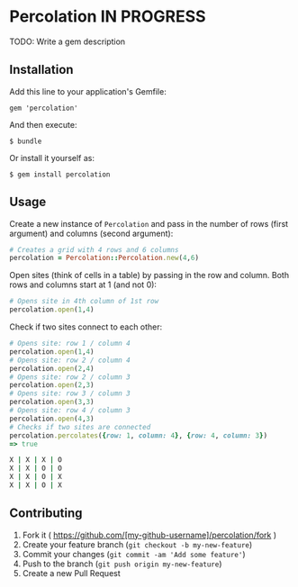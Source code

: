 # Percolation IN PROGRESS

TODO: Write a gem description

## Installation

Add this line to your application's Gemfile:

    gem 'percolation'

And then execute:

    $ bundle

Or install it yourself as:

    $ gem install percolation

## Usage

Create a new instance of `Percolation` and pass in the number of rows (first argument) and columns (second argument):

```ruby
# Creates a grid with 4 rows and 6 columns
percolation = Percolation::Percolation.new(4,6)
```

Open sites (think of cells in a table) by passing in the row and column. Both rows and columns start at 1 (and not 0):

```ruby
# Opens site in 4th column of 1st row
percolation.open(1,4)
```

Check if two sites connect to each other:

```ruby
# Opens site: row 1 / column 4
percolation.open(1,4)
# Opens site: row 2 / column 4
percolation.open(2,4)
# Opens site: row 2 / column 3
percolation.open(2,3)
# Opens site: row 3 / column 3
percolation.open(3,3)
# Opens site: row 4 / column 3
percolation.open(4,3)
# Checks if two sites are connected
percolation.percolates({row: 1, column: 4}, {row: 4, column: 3})
=> true

X | X | X | O
X | X | O | O
X | X | O | X
X | X | O | X

```


## Contributing

1. Fork it ( https://github.com/[my-github-username]/percolation/fork )
2. Create your feature branch (`git checkout -b my-new-feature`)
3. Commit your changes (`git commit -am 'Add some feature'`)
4. Push to the branch (`git push origin my-new-feature`)
5. Create a new Pull Request
